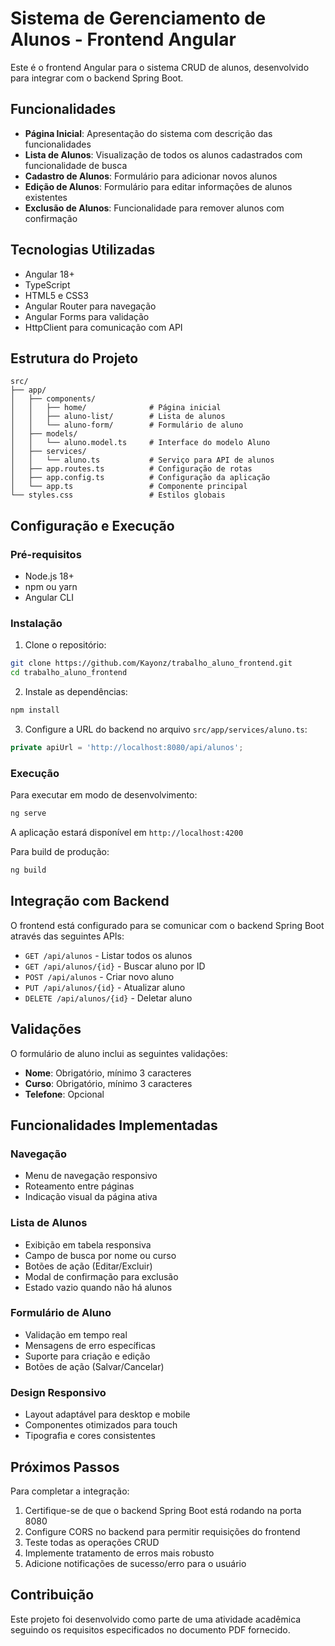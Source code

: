 # Sistema de Gerenciamento de Alunos - Frontend Angular

Este é o frontend Angular para o sistema CRUD de alunos, desenvolvido para integrar com o backend Spring Boot.

## Funcionalidades

- **Página Inicial**: Apresentação do sistema com descrição das funcionalidades
- **Lista de Alunos**: Visualização de todos os alunos cadastrados com funcionalidade de busca
- **Cadastro de Alunos**: Formulário para adicionar novos alunos
- **Edição de Alunos**: Formulário para editar informações de alunos existentes
- **Exclusão de Alunos**: Funcionalidade para remover alunos com confirmação

## Tecnologias Utilizadas

- Angular 18+
- TypeScript
- HTML5 e CSS3
- Angular Router para navegação
- Angular Forms para validação
- HttpClient para comunicação com API

## Estrutura do Projeto

```
src/
├── app/
│   ├── components/
│   │   ├── home/              # Página inicial
│   │   ├── aluno-list/        # Lista de alunos
│   │   └── aluno-form/        # Formulário de aluno
│   ├── models/
│   │   └── aluno.model.ts     # Interface do modelo Aluno
│   ├── services/
│   │   └── aluno.ts           # Serviço para API de alunos
│   ├── app.routes.ts          # Configuração de rotas
│   ├── app.config.ts          # Configuração da aplicação
│   └── app.ts                 # Componente principal
└── styles.css                 # Estilos globais
```

## Configuração e Execução

### Pré-requisitos

- Node.js 18+ 
- npm ou yarn
- Angular CLI

### Instalação

1. Clone o repositório:
```bash
git clone https://github.com/Kayonz/trabalho_aluno_frontend.git
cd trabalho_aluno_frontend
```

2. Instale as dependências:
```bash
npm install
```

3. Configure a URL do backend no arquivo `src/app/services/aluno.ts`:
```typescript
private apiUrl = 'http://localhost:8080/api/alunos';
```

### Execução

Para executar em modo de desenvolvimento:
```bash
ng serve
```

A aplicação estará disponível em `http://localhost:4200`

Para build de produção:
```bash
ng build
```

## Integração com Backend

O frontend está configurado para se comunicar com o backend Spring Boot através das seguintes APIs:

- `GET /api/alunos` - Listar todos os alunos
- `GET /api/alunos/{id}` - Buscar aluno por ID
- `POST /api/alunos` - Criar novo aluno
- `PUT /api/alunos/{id}` - Atualizar aluno
- `DELETE /api/alunos/{id}` - Deletar aluno

## Validações

O formulário de aluno inclui as seguintes validações:

- **Nome**: Obrigatório, mínimo 3 caracteres
- **Curso**: Obrigatório, mínimo 3 caracteres  
- **Telefone**: Opcional

## Funcionalidades Implementadas

### Navegação
- Menu de navegação responsivo
- Roteamento entre páginas
- Indicação visual da página ativa

### Lista de Alunos
- Exibição em tabela responsiva
- Campo de busca por nome ou curso
- Botões de ação (Editar/Excluir)
- Modal de confirmação para exclusão
- Estado vazio quando não há alunos

### Formulário de Aluno
- Validação em tempo real
- Mensagens de erro específicas
- Suporte para criação e edição
- Botões de ação (Salvar/Cancelar)

### Design Responsivo
- Layout adaptável para desktop e mobile
- Componentes otimizados para touch
- Tipografia e cores consistentes

## Próximos Passos

Para completar a integração:

1. Certifique-se de que o backend Spring Boot está rodando na porta 8080
2. Configure CORS no backend para permitir requisições do frontend
3. Teste todas as operações CRUD
4. Implemente tratamento de erros mais robusto
5. Adicione notificações de sucesso/erro para o usuário

## Contribuição

Este projeto foi desenvolvido como parte de uma atividade acadêmica seguindo os requisitos especificados no documento PDF fornecido.


